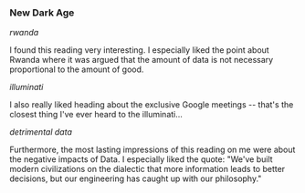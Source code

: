 ### New Dark Age

*rwanda*

I found this reading very interesting. I especially liked the point about Rwanda where it was argued that the amount of data is not necessary proportional to the amount of good.

*illuminati*

I also really liked heading about the exclusive Google meetings -- that's the closest thing I've ever heard to the illuminati...

*detrimental data*

 Furthermore, the most lasting impressions of this reading on me were about the negative impacts of Data. I especially liked the quote: "We've built modern civilizations on the dialectic that more information leads to better decisions, but our engineering has caught up with our philosophy."
